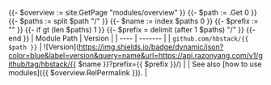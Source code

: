 {{- $overview := site.GetPage "modules/overview" }}
{{- $path := .Get 0 }}
{{- $paths := split $path "/" }}
{{- $name := index $paths 0 }}
{{- $prefix := "" }}
{{- if gt (len $paths) 1 }}
  {{- $prefix = delimit (after 1 $paths) "/" }}
{{- end }}
| Module Path | Version |
| ---- | ------- |
| `github.com/hbstack/{{ $path }}` | ![Version](https://img.shields.io/badge/dynamic/json?color=blue&label=version&query=name&url=https://api.razonyang.com/v1/github/tag/hbstack/{{ $name }}?prefix={{ $prefix }}/) |
| See also [how to use modules]({{ $overview.RelPermalink }}). |
